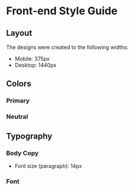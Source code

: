 # Front-end Style Guide

## Layout

The designs were created to the following widths:

- Mobile: 375px
- Desktop: 1440px

## Colors

### Primary

<!-- - Green: hsl(75, 94%, 57%) -->

### Neutral

<!-- - White: hsl(0, 0%, 100%)
- Grey: hsl(0, 0%, 20%)
- Dark Grey: hsl(0, 0%, 12%)
- Off Black: hsl(0, 0%, 8%) -->

## Typography

### Body Copy

- Font size (paragraph): 14px

### Font

<!-- - Family: [Inter](https://fonts.google.com/specimen/Inter)
- Weights: 400, 600, 700 -->
